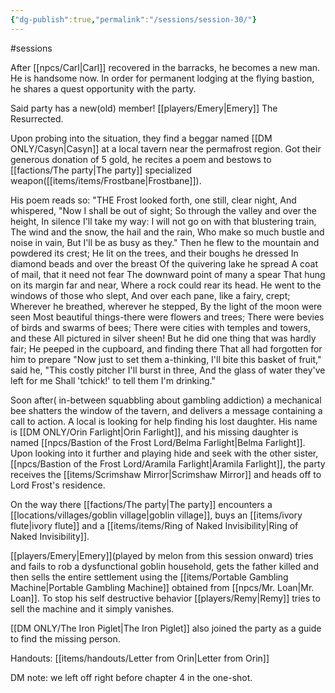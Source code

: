 ```yaml
---
{"dg-publish":true,"permalink":"/sessions/session-30/"}
---
```


#sessions

After [[npcs/Carl\|Carl]] recovered in the barracks, he becomes a new man. He is handsome now. In order for permanent lodging at the flying bastion, he shares a quest opportunity with the party.

Said party has a new(old) member! [[players/Emery\|Emery]] The Resurrected. 

Upon probing into the situation, they find a beggar named [[DM ONLY/Casyn\|Casyn]] at a local tavern near the permafrost region. Got their generous donation of 5 gold, he recites a poem and bestows to [[factions/The party\|The party]] specialized weapon([[items/items/Frostbane\|Frostbane]]). 

His poem reads so:
"THE Frost looked forth, one still, clear night,
And whispered, "Now I shall be out of sight;
So through the valley and over the height,
In silence I'll take my way:
I will not go on with that blustering train,
The wind and the snow, the hail and the rain,
Who make so much bustle and noise in vain,
But I'll be as busy as they."
Then he flew to the mountain and powdered its crest;
He lit on the trees, and their boughs he dressed
In diamond beads and over the breast
Of the quivering lake he spread
A coat of mail, that it need not fear
The downward point of many a spear
That hung on its margin far and near,
Where a rock could rear its head.
He went to the windows of those who slept,
And over each pane, like a fairy, crept;
Wherever he breathed, wherever he stepped,
By the light of the moon were seen
Most beautiful things-there were flowers and trees;
There were bevies of birds and swarms of bees;
There were cities with temples and towers, and these
All pictured in silver sheen!
But he did one thing that was hardly fair;
He peeped in the cupboard, and finding there
That all had forgotten for him to prepare
"Now just to set them a-thinking,
I'll bite this basket of fruit," said he,
"This costly pitcher I'll burst in three,
And the glass of water they've left for me
Shall 'tchick!' to tell them I'm drinking."

Soon after( in-between squabbling about gambling addiction) a mechanical bee shatters the window of the tavern, and delivers a message containing a call to action. A local is looking for help finding his lost daughter. His name is [[DM ONLY/Orin Farlight\|Orin Farlight]], and his missing daughter is named [[npcs/Bastion of the Frost Lord/Belma Farlight\|Belma Farlight]]. Upon looking into it further and playing hide and seek with the other sister, [[npcs/Bastion of the Frost Lord/Aramila Farlight\|Aramila Farlight]], the party receives the [[items/Scrimshaw Mirror\|Scrimshaw Mirror]] and heads off to Lord Frost's residence.
    
On the way there [[factions/The party\|The party]] encounters a [[locations/villages/goblin village\|goblin village]], buys an [[items/ivory flute\|ivory flute]] and a [[items/items/Ring of Naked Invisibility\|Ring of Naked Invisibility]].
    
[[players/Emery\|Emery]](played by melon from this session onward) tries and fails to rob a dysfunctional goblin household, gets the father killed and then sells the entire settlement using the [[items/Portable Gambling Machine\|Portable Gambling Machine]] obtained from [[npcs/Mr. Loan\|Mr. Loan]]. To stop his self destructive behavior [[players/Remy\|Remy]] tries to sell the machine and it simply vanishes.

[[DM ONLY/The Iron Piglet\|The Iron Piglet]] also joined the party as a guide to find the missing person.

Handouts: [[items/handouts/Letter from Orin\|Letter from Orin]]

DM note: we left off right before chapter 4 in the one-shot.